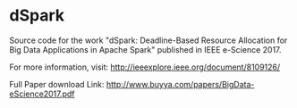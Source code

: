# dSpark
Source code for the work "dSpark: Deadline-Based Resource Allocation for Big Data Applications in Apache Spark" published in IEEE e-Science 2017.   

For more information, visit: http://ieeexplore.ieee.org/document/8109126/  

Full Paper download Link: http://www.buyya.com/papers/BigData-eScience2017.pdf  


